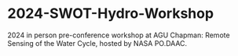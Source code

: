 # 2024-SWOT-Hydro-Workshop
2024 in person pre-conference workshop at AGU Chapman: Remote Sensing of the Water Cycle, hosted by NASA PO.DAAC.
